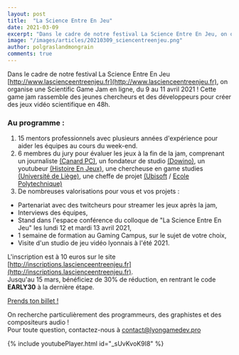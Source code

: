 ```yaml
---
layout: post
title:  "La Science Entre En Jeu"
date: 2021-03-09
excerpt: "Dans le cadre de notre festival La Science Entre En Jeu, on organise une Scientific Game Jam en ligne, du 9 au 11 avril 2021 !"
image: "/images/articles/20210309_sciencentreenjeu.png"
author: polgraslandmongrain
comments: true
---
```

Dans le cadre de notre festival La Science Entre En Jeu [http://www.lascienceentreenjeu.fr](http://www.lascienceentreenjeu.fr), on organise une Scientific Game Jam en ligne, du 9 au 11 avril 2021 !
Cette game jam rassemble des jeunes chercheurs et des développeurs pour créer des jeux vidéo scientifique en 48h.

### Au programme :

  1. 15 mentors professionnels avec plusieurs années d'expérience pour aider les équipes au cours du week-end.
  1. 6 membres du jury pour évaluer les jeux à la fin de la jam, comprenant un journaliste [(Canard PC)](https://www.canardpc.com/), un fondateur de studio [(Dowino)](https://www.dowino.com/), un youtubeur [(Histoire En Jeux)](https://www.youtube.com/channel/UCRThjUeXnxL_BKUhqJv5XBg), une chercheuse en game studies [(Université de Liège)](https://www.uliege.be/cms/c_8699436/fr/uliege), une cheffe de projet [(Ubisoft](https://www.ubisoft.com/fr-fr/) / [Ecole Polytechnique)](https://www.polytechnique.edu/)
  1. De nombreuses valorisations pour vous et vos projets :
  * Partenariat avec des twitcheurs pour streamer les jeux après la jam,
  * Interviews des équipes,
  * Stand dans l'espace conférence du colloque de "La Science Entre En Jeu" les lundi 12 et mardi 13 avril 2021,
  * 1 semaine de formation au Gaming Campus, sur le sujet de votre choix,
  * Visite d'un studio de jeu vidéo lyonnais à l'été 2021.

L'inscription est à 10 euros sur le site [http://inscriptions.lascienceentreenjeu.fr](http://inscriptions.lascienceentreenjeu.fr).  
Jusqu'au 15 mars, bénéficiez de 30% de réduction, en rentrant le code **EARLY30** à la dernière étape.

<a href="http://inscriptions.lascienceentreenjeu.fr" class="button special fit">Prends ton billet !</a>

On recherche particulièrement des programmeurs, des graphistes et des compositeurs audio !  
Pour toute question, contactez-nous à [contact@lyongamedev.pro](mailto:contact@lyongamedev.pro) 


{% include youtubePlayer.html id="_sUvKvoK9I8" %}
